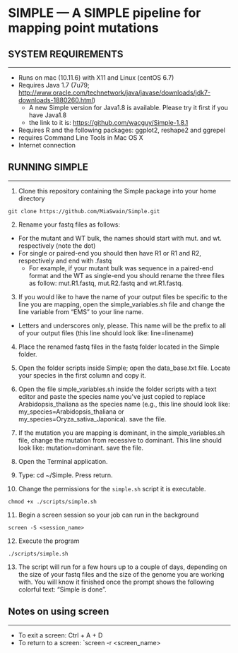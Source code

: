 # SIMPLE — A SIMPLE pipeline for mapping point mutations

## SYSTEM REQUIREMENTS
---
- Runs on mac (10.11.6) with X11 and Linux (centOS 6.7)
- Requires Java 1.7 (7u79; http://www.oracle.com/technetwork/java/javase/downloads/jdk7-downloads-1880260.html)
  - A new Simple version for Java1.8 is available. Please try it first if you have Java1.8
  - the link to it is: https://github.com/wacguy/Simple-1.8.1
- Requires R and the following packages: ggplot2, reshape2 and ggrepel
- requires Command Line Tools in Mac OS X
- Internet connection

## RUNNING SIMPLE
---
1. Clone this repository containing the Simple package into your home directory
```
git clone https://github.com/MiaSwain/Simple.git
```

2. Rename your fastq files as follows:
  - For the mutant and WT bulk, the names should start with mut. and wt. respectively (note the dot)
  - For single or paired-end you should then have R1 or R1 and R2, respectively and end with .fastq
    - For example, if your mutant bulk was sequence in a paired-end format and the WT as single-end you should rename the three files as follow: mut.R1.fastq, mut.R2.fastq and wt.R1.fastq.

3. If you would like to have the name of your output files be specific to the line you are mapping, open the simple_variables.sh file and change the line variable from “EMS” to your line name.
  - Letters and underscores only, please. This name will be the prefix to all of your output files (this line should look like: line=linename)

4. Place the renamed fastq files in the fastq folder located in the Simple folder.

5. Open the folder scripts inside Simple; open the data_base.txt file. Locate your species in the first column and copy it. 

6. Open the file simple_variables.sh inside the folder scripts with a text editor and paste the species name you've just copied to replace Arabidopsis_thaliana as the species name (e.g., this line should look like: my_species=Arabidopsis_thaliana or my_species=Oryza_sativa_Japonica). save the file.

7. If the mutation you are mapping is dominant, in the simple_variables.sh file, change the mutation from recessive to dominant. This line should look like: mutation=dominant. save the file.

8. Open the Terminal application.

9. Type: cd ~/Simple. Press return.

10. Change the permissions for the `simple.sh` script it is executable.
```
chmod +x ./scripts/simple.sh
```

11. Begin a screen session so your job can run in the background
```
screen -S <session_name>
```

12. Execute the program
```
./scripts/simple.sh
```

13. The script will run for a few hours up to a couple of days, depending on the size of your fastq files and the size of the genome you are working with. You will know it finished once the prompt shows the following colorful text: “Simple is done”.

## Notes on using screen
---
- To exit a screen: Ctrl + A + D
- To return to a screen: `screen -r <screen_name>



